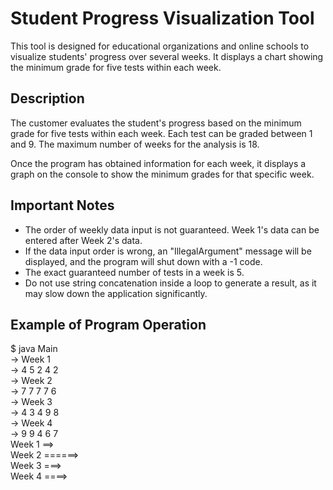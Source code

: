 # Student Progress Visualization Tool

This tool is designed for educational organizations and online schools to visualize students' progress over several weeks. It displays a chart showing the minimum grade for five tests within each week.

## Description

The customer evaluates the student's progress based on the minimum grade for five tests within each week. Each test can be graded between 1 and 9. The maximum number of weeks for the analysis is 18.

Once the program has obtained information for each week, it displays a graph on the console to show the minimum grades for that specific week.

## Important Notes

- The order of weekly data input is not guaranteed. Week 1's data can be entered after Week 2's data.
- If the data input order is wrong, an "IllegalArgument" message will be displayed, and the program will shut down with a -1 code.
- The exact guaranteed number of tests in a week is 5.
- Do not use string concatenation inside a loop to generate a result, as it may slow down the application significantly.

## Example of Program Operation

$ java Main  
-> Week 1  
-> 4 5 2 4 2  
-> Week 2  
-> 7 7 7 7 6  
-> Week 3  
-> 4 3 4 9 8  
-> Week 4  
-> 9 9 4 6 7  
Week 1 ==>  
Week 2 ======>  
Week 3 ===>  
Week 4 ====>  